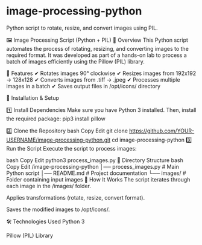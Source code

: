 # image-processing-python
Python script to rotate, resize, and convert images using PIL.

🖼️ Image Processing Script (Python + PIL)
📌 Overview
This Python script automates the process of rotating, resizing, and converting images to the required format.
It was developed as part of a hands-on lab to process a batch of images efficiently using the Pillow (PIL) library.

🔧 Features
✔ Rotates images 90° clockwise
✔ Resizes images from 192x192 → 128x128
✔ Converts images from .tiff → .jpeg
✔ Processes multiple images in a batch
✔ Saves output files in /opt/icons/ directory

🚀 Installation & Setup

1️⃣ Install Dependencies
Make sure you have Python 3 installed. Then, install the required package:
pip3 install pillow

2️⃣ Clone the Repository
bash
Copy
Edit
git clone https://github.com/YOUR-USERNAME/image-processing-python.git
cd image-processing-python
3️⃣ Run the Script
Execute the script to process images:

bash
Copy
Edit
python3 process_images.py
📂 Directory Structure
bash
Copy
Edit
/image-processing-python
│── process_images.py   # Main Python script
│── README.md           # Project documentation
└── images/             # Folder containing input images
🔗 How It Works
The script iterates through each image in the /images/ folder.

Applies transformations (rotate, resize, convert format).

Saves the modified images to /opt/icons/.

🛠️ Technologies Used
Python 3

Pillow (PIL) Library
